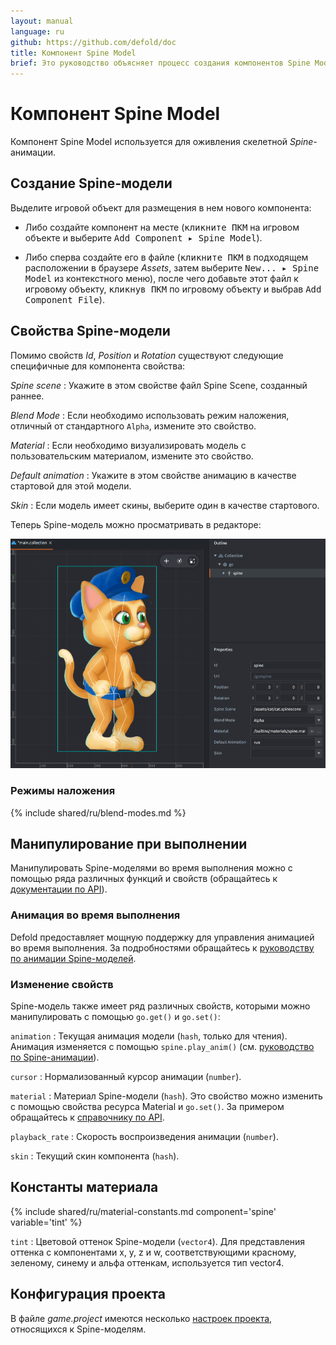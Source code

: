 ```yaml
---
layout: manual
language: ru
github: https://github.com/defold/doc
title: Компонент Spine Model
brief: Это руководство объясняет процесс создания компонентов Spine Model в Defold.
---
```


# Компонент Spine Model

Компонент Spine Model используется для оживления скелетной _Spine_-анимации.

## Создание Spine-модели

Выделите игровой объект для размещения в нем нового компонента:

- Либо создайте компонент на месте (<kbd>кликните ПКМ</kbd> на игровом объекте и выберите <kbd>Add Component ▸ Spine Model</kbd>).

- Либо сперва создайте его в файле (<kbd>кликните ПКМ</kbd> в подходящем расположении в браузере *Assets*, затем выберите <kbd>New... ▸ Spine Model</kbd> из контекстного меню), после чего добавьте этот файл к игровому объекту, <kbd>кликнув ПКМ</kbd> по игровому объекту и выбрав <kbd>Add Component File</kbd>).

## Свойства Spine-модели

Помимо свойств *Id*, *Position* и *Rotation* существуют следующие специфичные для компонента свойства:

*Spine scene*
: Укажите в этом свойстве файл Spine Scene, созданный раннее.

*Blend Mode*
: Если необходимо использовать режим наложения, отличный от стандартного `Alpha`, измените это свойство.

*Material*
: Если необходимо визуализировать модель с пользовательским материалом, измените это свойство.

*Default animation*
: Укажите в этом свойстве анимацию в качестве стартовой для этой модели.

*Skin*
: Если модель имеет скины, выберите один в качестве стартового.

Теперь Spine-модель можно просматривать в редакторе:

![Spine model in editor](/manuals/images/spinemodel/spinemodel.png)

### Режимы наложения
{% include shared/ru/blend-modes.md %}

## Манипулирование при выполнении

Манипулировать Spine-моделями во время выполнения можно с помощью ряда различных функций и свойств (обращайтесь к [документации по API](/ref/spine/)).

### Анимация во время выполнения

Defold предоставляет мощную поддержку для управления анимацией во время выполнения. За подробностями обращайтесь к [руководству по анимации Spine-моделей](/ru/manuals/spine).

### Изменение свойств

Spine-модель также имеет ряд различных свойств, которыми можно манипулировать с помощью `go.get()` и `go.set()`:

`animation`
: Текущая анимация модели (`hash`, только для чтения). Анимация изменяется с помощью `spine.play_anim()` (см. [руководство по Spine-анимации](/ru/manuals/spine)).

`cursor`
: Нормализованный курсор анимации (`number`).

`material`
: Материал Spine-модели (`hash`). Это свойство можно изменить с помощью свойства ресурса Material и `go.set()`. За примером обращайтесь к [справочнику по API](/ref/spine/#material).

`playback_rate`
: Скорость воспроизведения анимации (`number`).

`skin`
: Текущий скин компонента (`hash`).

## Константы материала

{% include shared/ru/material-constants.md component='spine' variable='tint' %}

`tint`
: Цветовой оттенок Spine-модели (`vector4`). Для представления оттенка с компонентами x, y, z и w, соответствующими красному, зеленому, синему и альфа оттенкам, используется тип vector4.

## Конфигурация проекта

В файле *game.project* имеются несколько [настроек проекта](/ru/manuals/project-settings#spine), относящихся к Spine-моделям.
